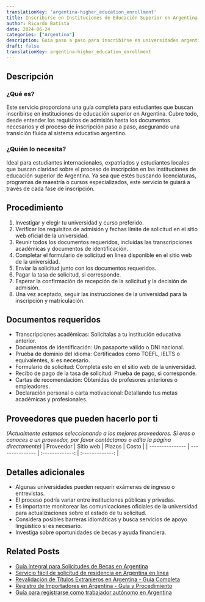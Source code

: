 ```yaml
---
translationKey: 'argentina-higher_education_enrollment'
title: Inscribirse en Instituciones de Educación Superior en Argentina
author: Ricardo Batista
date: 2024-06-24
categories: ["Argentina"]
description: Guía paso a paso para inscribirse en universidades argentinas. Reúne los documentos requeridos, comprende el proceso y comienza tu viaje educativo.
draft: false
translationKey: argentina-higher_education_enrollment
---
```


## Descripción
### ¿Qué es?
Este servicio proporciona una guía completa para estudiantes que buscan inscribirse en instituciones de educación superior en Argentina. Cubre todo, desde entender los requisitos de admisión hasta los documentos necesarios y el proceso de inscripción paso a paso, asegurando una transición fluida al sistema educativo argentino.

### ¿Quién lo necesita?
Ideal para estudiantes internacionales, expatriados y estudiantes locales que buscan claridad sobre el proceso de inscripción en las instituciones de educación superior de Argentina. Ya sea que estés buscando licenciaturas, programas de maestría o cursos especializados, este servicio te guiará a través de cada fase de inscripción.

## Procedimiento

1. Investigar y elegir tu universidad y curso preferido.
2. Verificar los requisitos de admisión y fechas límite de solicitud en el sitio web oficial de la universidad.
3. Reunir todos los documentos requeridos, incluidas las transcripciones académicas y documentos de identificación.
4. Completar el formulario de solicitud en línea disponible en el sitio web de la universidad.
5. Enviar la solicitud junto con los documentos requeridos.
6. Pagar la tasa de solicitud, si corresponde.
7. Esperar la confirmación de recepción de la solicitud y la decisión de admisión.
8. Una vez aceptado, seguir las instrucciones de la universidad para la inscripción y matriculación.

## Documentos requeridos

- Transcripciones académicas: Solicítalas a tu institución educativa anterior.
- Documentos de identificación: Un pasaporte válido o DNI nacional.
- Prueba de dominio del idioma: Certificados como TOEFL, IELTS o equivalentes, si es necesario.
- Formulario de solicitud: Completa esto en el sitio web de la universidad.
- Recibo de pago de la tasa de solicitud: Prueba de pago, si corresponde.
- Cartas de recomendación: Obtenidas de profesores anteriores o empleadores.
- Declaración personal o carta motivacional: Detallando tus metas académicas y profesionales.

## Proveedores que pueden hacerlo por ti
_(Actualmente estamos seleccionando a los mejores proveedores. Si eres o conoces a un proveedor, por favor contáctanos o edita la página directamente)_
| Proveedor       |     Sitio web    |     Plazos       |       Costo      |
| --------------- | --------------- |  :-------------: | :-------------: |

## Detalles adicionales 

- Algunas universidades pueden requerir exámenes de ingreso o entrevistas.
- El proceso podría variar entre instituciones públicas y privadas.
- Es importante monitorear las comunicaciones oficiales de la universidad para actualizaciones sobre el estado de tu solicitud.
- Considera posibles barreras idiomáticas y busca servicios de apoyo lingüístico si es necesario.
- Investiga sobre oportunidades de becas y ayuda financiera.
## Related Posts

- [Guía Integral para Solicitudes de Becas en Argentina](https://tramitit.com/spanish/guides/argentina/solicitud_de_beca/)
- [Servicio fácil de solicitud de residencia en Argentina en línea](https://tramitit.com/spanish/guides/argentina/solicitud_de_residencia/)
- [Revalidación de Títulos Extranjeros en Argentina - Guía Completa](https://tramitit.com/spanish/guides/argentina/revalidación_de_título_universitario/)
- [Registro de Importadores en Argentina - Guía y Procedimiento](https://tramitit.com/spanish/guides/argentina/registro_de_importadores/)
- [Guía para registrarse como trabajador autónomo en Argentina](https://tramitit.com/spanish/guides/argentina/inscripción_al_régimen_de_autónomos/)